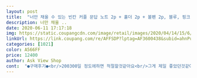 ```yaml
---
layout: post 
title:  "너만 채울 수 있는 빈칸 커플 문답 노트 2p + 홀더 2p + 볼펜 2p, 블루, 핑크, 1세트" 
description: 너만 채울 ..
date: 2020-06-11 17:17:18 
img: https://static.coupangcdn.com/image/retail/images/2020/04/14/15/6/4d734115-7d12-4ba5-89d1-5b6f451d2722.jpg 
linkUrl: https://link.coupang.com/re/AFFSDP?lptag=AF3600438&subid=ahnPublicAsk&pageKey=1464828879&itemId=2519284332&vendorItemId=70512194552&traceid=V0-113-82c4a832d1e5426e 
categories: [1021] 
color: A566FF 
price: 12400 
author: Ask View Shop 
cont:  "●구매후기●<br/>200300일 정도에하면 적절할것같아요<br/>그게 제일 좋았던것같아요ㅎㅎㅎ<br/>그렇더라구욬ㅋㅋㅋ큐ㅠㅠㅠ흑흑<br/>그리고 저의 개인적생각으로는 100일째보다는<br/>그리고29금... <br/>ㅎㅎ////질문들이있는데<br/>나름 질문들도 많고 은근히 채우는데<br/>남자친구가 열심히 작성하는모습 보니까<br/>남자친구랑 하려고 샀어용 담에 만날 때 들고 오라고 했는데 안 가져오면 혼내야지 안에 내용은 괜찮아요<br/>덕분에 남자친구랑 카페에서 재밌게 놀았어요ㅋㅋㅋ<br/>모의고사 치는마음으로 차근차근 적었던것같고<br/>서로 작성하면서 수다떨고 웃고<br/>시간이 오래 걸리더라구요.<br/>.<br/>!!!<br/>아쉬운 점은 중간에 펜이 잘 안 나와요!!!<br/>아직 경험부족상태라서 작성하기가<br/>어른연애는 어려운것같아요... <br/><br/>재밌는 추억이된것같아요❣️<br/>저는 남자친구랑100일 기념으로 하려고샀어요<br/>" 
---
```

